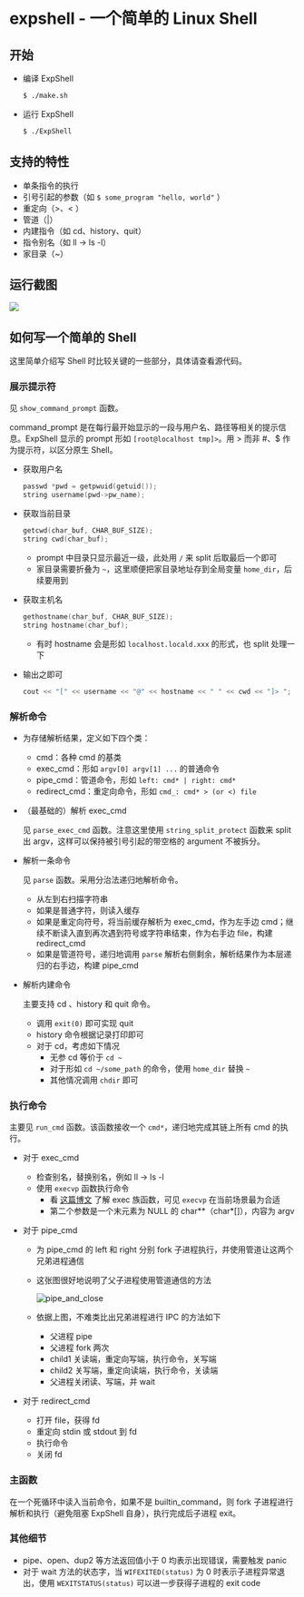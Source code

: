 # expshell - 一个简单的 Linux Shell
## 开始

- 编译 ExpShell

  ```bash
  $ ./make.sh
  ```

- 运行 ExpShell

  ```bash
  $ ./ExpShell
  ```

## 支持的特性

- 单条指令的执行
- 引号引起的参数（如 `$ some_program "hello, world"` ）
- 重定向（\>、\< ）
- 管道（|）
- 内建指令（如 cd、history、quit）
- 指令别名（如 ll → ls -l）
- 家目录（~）

## 运行截图

![](https://gitee.com/z0gSh1u/image-static/raw/master/picgo-2021/20210518225307.png)

## 如何写一个简单的 Shell

这里简单介绍写 Shell 时比较关键的一些部分，具体请查看源代码。

### 展示提示符

见 `show_command_prompt` 函数。

command_prompt 是在每行最开始显示的一段与用户名、路径等相关的提示信息。ExpShell 显示的 prompt 形如 `[root@localhost tmp]>`。用 > 而非 #、$ 作为提示符，以区分原生 Shell。

- 获取用户名

  ```cpp
  passwd *pwd = getpwuid(getuid());
  string username(pwd->pw_name);
  ```

- 获取当前目录

  ```cpp
  getcwd(char_buf, CHAR_BUF_SIZE);
  string cwd(char_buf);
  ```

  - prompt 中目录只显示最近一级，此处用 `/` 来 split 后取最后一个即可
  - 家目录需要折叠为 `~`，这里顺便把家目录地址存到全局变量 `home_dir`，后续要用到

- 获取主机名

  ```cpp
  gethostname(char_buf, CHAR_BUF_SIZE);
  string hostname(char_buf);
  ```

  - 有时 hostname 会是形如 `localhost.locald.xxx` 的形式，也 split 处理一下

- 输出之即可

  ```cpp
  cout << "[" << username << "@" << hostname << " " << cwd << "]> ";
  ```

### 解析命令

- 为存储解析结果，定义如下四个类：

  - cmd：各种 cmd 的基类
  - exec_cmd：形如 `argv[0] argv[1] ...` 的普通命令
  - pipe_cmd：管道命令，形如 `left: cmd* | right: cmd*`
  - redirect_cmd：重定向命令，形如 `cmd_: cmd* > (or <) file`

- （最基础的）解析 exec_cmd

  见 `parse_exec_cmd` 函数。注意这里使用 `string_split_protect` 函数来 split 出 argv，这样可以保持被引号引起的带空格的 argument 不被拆分。

- 解析一条命令

  见 `parse` 函数。采用分治法递归地解析命令。

  - 从左到右扫描字符串
  - 如果是普通字符，则读入缓存
  - 如果是重定向符号，将当前缓存解析为 exec_cmd，作为左手边 cmd；继续不断读入直到再次遇到符号或字符串结束，作为右手边 file，构建 redirect_cmd
  - 如果是管道符号，递归地调用 `parse` 解析右侧剩余，解析结果作为本层递归的右手边，构建 pipe_cmd

- 解析内建命令

  主要支持 cd 、history 和 quit 命令。

  - 调用 `exit(0)` 即可实现 quit
  - history 命令根据记录打印即可
  - 对于 cd，考虑如下情况
    - 无参 cd 等价于 `cd ~`
    - 对于形如 `cd ~/some_path` 的命令，使用 `home_dir` 替换 `~`
    - 其他情况调用 `chdir` 即可

### 执行命令

主要见 `run_cmd` 函数。该函数接收一个 `cmd*`，递归地完成其链上所有 cmd 的执行。

- 对于 exec_cmd

  - 检查别名，替换别名，例如 ll → ls -l
  - 使用 `execvp` 函数执行命令
    - 看 [这篇博文](https://blog.csdn.net/yychuyu/article/details/80173039) 了解 exec 族函数，可见 `execvp` 在当前场景最为合适
    - 第二个参数是一个末元素为 NULL 的 char**（char\*[]），内容为 argv

- 对于 pipe_cmd

  - 为 pipe_cmd 的 left 和 right 分别 fork 子进程执行，并使用管道让这两个兄弟进程通信

  - 这张图很好地说明了父子进程使用管道通信的方法

    ![pipe_and_close](https://i.loli.net/2020/09/16/BdNUL7pRGfF2rgD.png)

  - 依据上图，不难类比出兄弟进程进行 IPC 的方法如下
    - 父进程 pipe
    - 父进程 fork 两次
    - child1 关读端，重定向写端，执行命令，关写端
    - child2 关写端，重定向读端，执行命令，关读端
    - 父进程关闭读、写端，并 wait

- 对于 redirect_cmd

  - 打开 file，获得 fd
  - 重定向 stdin 或 stdout 到 fd
  - 执行命令
  - 关闭 fd

### 主函数

在一个死循环中读入当前命令，如果不是 builtin_command，则 fork 子进程进行解析和执行（避免阻塞 ExpShell 自身），执行完成后子进程 exit。

### 其他细节

- pipe、open、dup2 等方法返回值小于 0 均表示出现错误，需要触发 panic
- 对于 wait 方法的状态字，当 `WIFEXITED(status)` 为 0 时表示子进程异常退出，使用 `WEXITSTATUS(status)` 可以进一步获得子进程的 exit code

